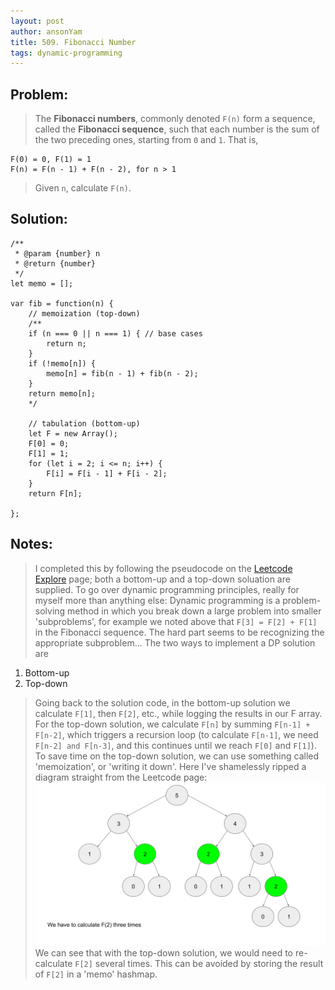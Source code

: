```yaml
---
layout: post
author: ansonYam
title: 509. Fibonacci Number
tags: dynamic-programming
---
```


## Problem:
> The **Fibonacci numbers**, commonly denoted ```F(n)``` form a sequence, called the **Fibonacci sequence**, such that each number is the sum of the two preceding ones, starting from ```0``` and ```1```. That is,
```
F(0) = 0, F(1) = 1
F(n) = F(n - 1) + F(n - 2), for n > 1
```
> Given ```n```, calculate ```F(n)```.

## Solution:
```
/**
 * @param {number} n
 * @return {number}
 */
let memo = [];

var fib = function(n) {
    // memoization (top-down)
    /**
    if (n === 0 || n === 1) { // base cases
        return n;
    }
    if (!memo[n]) {
        memo[n] = fib(n - 1) + fib(n - 2);
    }
    return memo[n];
    */
    
    // tabulation (bottom-up)
    let F = new Array();
    F[0] = 0;
    F[1] = 1;
    for (let i = 2; i <= n; i++) {
        F[i] = F[i - 1] + F[i - 2];
    }
    return F[n];  
    
};
```

## Notes:
> I completed this by following the pseudocode on the [Leetcode Explore](https://leetcode.com/explore/featured/card/dynamic-programming/630/an-introduction-to-dynamic-programming/4035/) page; both a bottom-up and a top-down soluation are supplied.
> To go over dynamic programming principles, really for myself more than anything else: 
> Dynamic programming is a problem-solving method in which you break down a large problem into smaller 'subproblems', for example we noted above that ```F[3] = F[2] + F[1]``` in the Fibonacci sequence. The hard part seems to be recognizing the appropriate subproblem...
> The two ways to implement a DP solution are 
1. Bottom-up
2. Top-down
> Going back to the solution code, in the bottom-up solution we calculate ```F[1]```, then ```F[2]```, etc., while logging the results in our F array. 
> For the top-down solution, we calculate ```F[n]``` by summing ```F[n-1] + F[n-2]```, which triggers a recursion loop (to calculate ```F[n-1]```, we need ```F[n-2] and F[n-3]```, and this continues until we reach ```F[0]``` and ```F[1]```).
> To save time on the top-down solution, we can use something called 'memoization', or 'writing it down'. 
> Here I've shamelessly ripped a diagram straight from the Leetcode page: 
![Fibonacci tree](/assets/img/fib_tree.png)
> We can see that with the top-down solution, we would need to re-calculate ```F[2]``` several times. This can be avoided by storing the result of ```F[2]``` in a 'memo' hashmap. 
